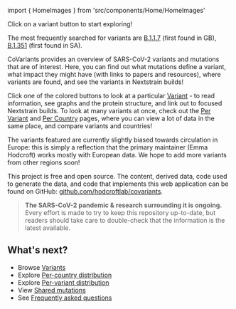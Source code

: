 import { HomeImages } from 'src/components/Home/HomeImages'

Click on a variant button to start exploring!

The most frequently searched for variants are [B.1.1.7](https://covariants.org/variants/S.N501#20I/501Y.V1) (first found in GB), [B.1.351](https://covariants.org/variants/S.N501#20H/501Y.V2) (first found in SA).

CoVariants provides an overview of SARS-CoV-2 variants and mutations that are of interest. Here, you can find out what mutations define a variant, what impact they might have (with links to papers and resources), where variants are found, and see the variants in Nextstrain builds!

Click one of the colored buttons to look at a particular [Variant](/variants) - to read information, see graphs and the protein structure, and link out to focused Nextstrain builds.
To look at many variants at once, check out the [Per Variant](/per-variant) and [Per Country](/per-country) pages, where you can view a lot of data in the same place, and compare variants and countries!

<HomeImages/>


The variants featured are currently slightly biased towards circulation in Europe: this is simply a reflection that the primary maintainer (Emma Hodcroft) works mostly with European data. We hope to add more variants from other regions soon!

This project is free and open source. The content, derived data, code used to generate the data, and code that implements this web application can be found on GitHub: [github.com/hodcroftlab/covariants](https://github.com/hodcroftlab/covariants/).

> **The SARS-CoV-2 pandemic & research surrounding it is ongoing.** Every effort is made to try to keep this repository up-to-date, but readers should take care to double-check that the information is the latest available.

## What's next?

- Browse [Variants](/variants)
- Explore [Per-country distribution](/per-country)
- Explore [Per-variant distribution](/per-variant)
- View [Shared mutations](/shared-mutations)
- See [Frequently asked questions](/faq)
